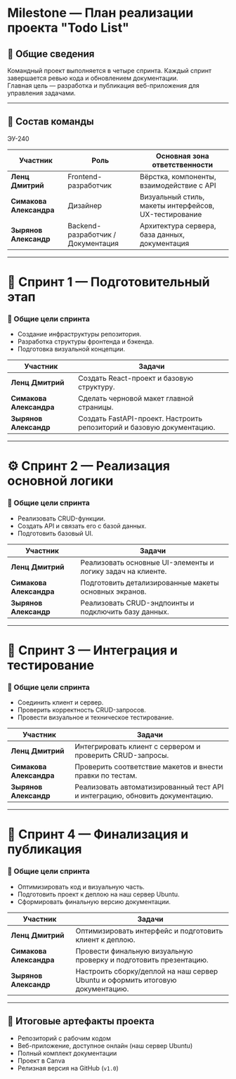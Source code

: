 # Milestone — План реализации проекта "Todo List"

## 📅 Общие сведения

Командный проект выполняется в четыре спринта. Каждый спринт завершается ревью кода и обновлением документации.  
Главная цель — разработка и публикация веб-приложения для управления задачами.

---

## 👥 Состав команды

ЭУ-240

| Участник                | Роль                               | Основная зона ответственности                         |
| ----------------------- | ---------------------------------- | ----------------------------------------------------- |
| **Ленц Дмитрий**        | Frontend-разработчик               | Вёрстка, компоненты, взаимодействие с API             |
| **Симакова Александра** | Дизайнер                           | Визуальный стиль, макеты интерфейсов, UX-тестирование |
| **Зырянов Александр**   | Backend-разработчик / Документация | Архитектура сервера, база данных, документация        |

---

# 🏁 Спринт 1 — Подготовительный этап

### 🎯 Общие цели спринта

- Создание инфраструктуры репозитория.
- Разработка структуры фронтенда и бэкенда.
- Подготовка визуальной концепции.

| Участник                | Задачи                                        |
| ----------------------- | --------------------------------------------- |
| **Ленц Дмитрий**        | Создать React-проект и базовую структуру.     |
| **Симакова Александра** | Сделать черновой макет главной страницы.      |
| **Зырянов Александр**   | Создать FastAPI-проект. Настроить репозиторий и базовую документацию. |

---

# ⚙️ Спринт 2 — Реализация основной логики

### 🎯 Общие цели спринта

- Реализовать CRUD-функции.
- Создать API и связать его с базой данных.
- Подготовить базовый UI.

| Участник                | Задачи                                                      |
| ----------------------- | ----------------------------------------------------------- |
| **Ленц Дмитрий**        | Реализовать основные UI-элементы и логику задач на клиенте. |
| **Симакова Александра** | Подготовить детализированные макеты основных экранов.       |
| **Зырянов Александр**   | Реализовать CRUD-эндпоинты и подключить базу данных.        |

---

# 🔗 Спринт 3 — Интеграция и тестирование

### 🎯 Общие цели спринта

- Соединить клиент и сервер.
- Проверить корректность CRUD-запросов.
- Провести визуальное и техническое тестирование.

| Участник                | Задачи                                                    |
| ----------------------- | --------------------------------------------------------- |
| **Ленц Дмитрий**        | Интегрировать клиент с сервером и проверить CRUD-запросы. |
| **Симакова Александра** | Проверить соответствие макетов и внести правки по тестам. |
| **Зырянов Александр**   | Реализовать автоматизированный тест API и интеграцию, обновить документацию.   |

---

# 🚀 Спринт 4 — Финализация и публикация

### 🎯 Общие цели спринта

- Оптимизировать код и визуальную часть.
- Подготовить проект к деплою на наш сервер Ubuntu.
- Сформировать финальную версию документации.

| Участник                | Задачи                                                                         |
| ----------------------- | ------------------------------------------------------------------------------ |
| **Ленц Дмитрий**        | Оптимизировать интерфейс и подготовить клиент к деплою.                        |
| **Симакова Александра** | Провести финальную визуальную проверку и подготовить презентацию.              |
| **Зырянов Александр**   | Настроить сборку/деплой на наш сервер Ubuntu и оформить итоговую документацию. |

---

## 📘 Итоговые артефакты проекта

- Репозиторий с рабочим кодом
- Веб-приложение, доступное онлайн (наш сервер Ubuntu)
- Полный комплект документации
- Проект в Canva
- Релизная версия на GitHub (`v1.0`)
